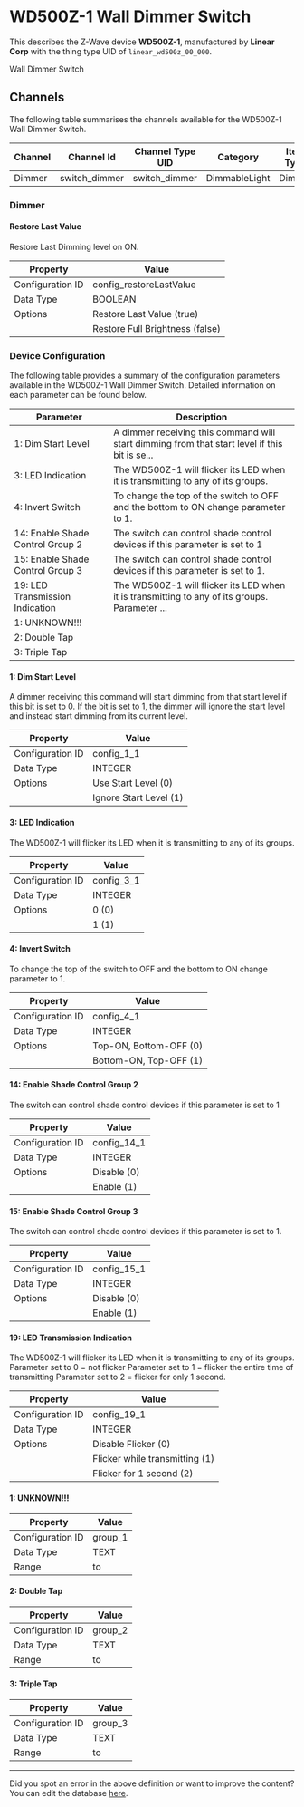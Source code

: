 
# WD500Z-1 Wall Dimmer Switch

This describes the Z-Wave device **WD500Z-1**, manufactured by **Linear Corp** with the thing type UID of ```linear_wd500z_00_000```. 

Wall Dimmer Switch

## Channels
The following table summarises the channels available for the WD500Z-1 Wall Dimmer Switch.

| Channel | Channel Id | Channel Type UID | Category | Item Type |
|---------|------------|------------------|----------|-----------|
| Dimmer | switch_dimmer | switch_dimmer | DimmableLight | Dimmer |



### Dimmer

#### Restore Last Value

Restore Last Dimming level on ON.


| Property         | Value    |
|------------------|----------|
| Configuration ID | config_restoreLastValue |
| Data Type        | BOOLEAN || Default Value | true |
| Options | Restore Last Value (true) |
|  | Restore Full Brightness (false) |






### Device Configuration
The following table provides a summary of the configuration parameters available in the WD500Z-1 Wall Dimmer Switch.
Detailed information on each parameter can be found below.

| Parameter   | Description |
|-------------|-------------|
| 1: Dim Start Level | A dimmer receiving this command will start dimming from that start level if this bit is se... |
| 3: LED Indication | The WD500Z-1 will flicker its LED when it is transmitting to any of its groups. |
| 4: Invert Switch | To change the top of the switch to OFF and the bottom to ON change parameter to 1. |
| 14: Enable Shade Control Group 2 | The switch can control shade control devices if this parameter is set to 1 |
| 15: Enable Shade Control Group 3 | The switch can control shade control devices if this parameter is set to 1. |
| 19: LED Transmission Indication | The WD500Z-1 will flicker its LED when it is transmitting to any of its groups. Parameter ... |
| 1: UNKNOWN!!! |  |
| 2: Double Tap |  |
| 3: Triple Tap |  |




#### 1: Dim Start Level

A dimmer receiving this command will start dimming from that start level if this bit is set to 0. If the bit is set to 1, the dimmer will ignore the start level and instead start dimming from its current level.


| Property         | Value    |
|------------------|----------|
| Configuration ID | config_1_1 |
| Data Type        | INTEGER || Default Value | 1 |
| Options | Use Start Level (0) |
|  | Ignore Start Level (1) |






#### 3: LED Indication

The WD500Z-1 will flicker its LED when it is transmitting to any of its groups.


| Property         | Value    |
|------------------|----------|
| Configuration ID | config_3_1 |
| Data Type        | INTEGER || Default Value | 0 |
| Options | 0 (0) |
|  | 1 (1) |






#### 4: Invert Switch

To change the top of the switch to OFF and the bottom to ON change parameter to 1.


| Property         | Value    |
|------------------|----------|
| Configuration ID | config_4_1 |
| Data Type        | INTEGER || Default Value | 0 |
| Options | Top-ON, Bottom-OFF (0) |
|  | Bottom-ON, Top-OFF (1) |






#### 14: Enable Shade Control Group 2

The switch can control shade control devices if this parameter is set to 1


| Property         | Value    |
|------------------|----------|
| Configuration ID | config_14_1 |
| Data Type        | INTEGER || Default Value | 0 |
| Options | Disable (0) |
|  | Enable (1) |






#### 15: Enable Shade Control Group 3

The switch can control shade control devices if this parameter is set to 1.


| Property         | Value    |
|------------------|----------|
| Configuration ID | config_15_1 |
| Data Type        | INTEGER || Default Value | 0 |
| Options | Disable (0) |
|  | Enable (1) |






#### 19: LED Transmission Indication

The WD500Z-1 will flicker its LED when it is transmitting to any of its groups. Parameter set to 0 = not flicker Parameter set to 1 = flicker the entire time of transmitting Parameter set to 2 = flicker for only 1 second.


| Property         | Value    |
|------------------|----------|
| Configuration ID | config_19_1 |
| Data Type        | INTEGER || Default Value | 2 |
| Options | Disable Flicker (0) |
|  | Flicker while transmitting (1) |
|  | Flicker for 1 second (2) |






#### 1: UNKNOWN!!!




| Property         | Value    |
|------------------|----------|
| Configuration ID | group_1 |
| Data Type        | TEXT |
| Range |  to  |






#### 2: Double Tap




| Property         | Value    |
|------------------|----------|
| Configuration ID | group_2 |
| Data Type        | TEXT |
| Range |  to  |






#### 3: Triple Tap




| Property         | Value    |
|------------------|----------|
| Configuration ID | group_3 |
| Data Type        | TEXT |
| Range |  to  |






---

Did you spot an error in the above definition or want to improve the content?
You can edit the database [here](http://www.cd-jackson.com/index.php/zwave/zwave-device-database/zwave-device-list/devicesummary/6).

